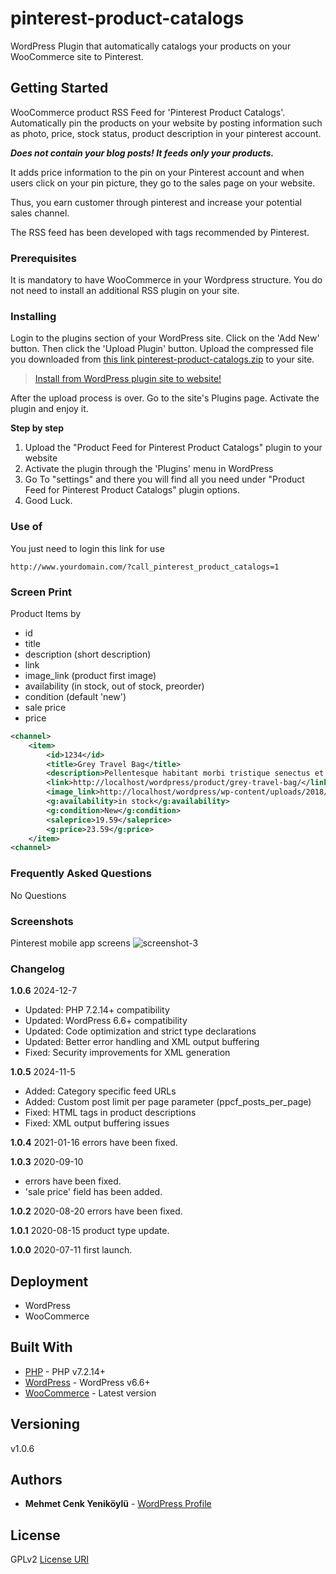 # pinterest-product-catalogs

WordPress Plugin that automatically catalogs your products on your WooCommerce site to Pinterest.

## Getting Started

WooCommerce product RSS Feed for 'Pinterest Product Catalogs'. Automatically pin the products on your website by posting information such as photo, price, stock status, product description in your pinterest account.

***Does not contain your blog posts! It feeds only your products.***

It adds price information to the pin on your Pinterest account and when users click on your pin picture, they go to the sales page on your website.

Thus, you earn customer through pinterest and increase your potential sales channel.

The RSS feed has been developed with tags recommended by Pinterest.

### Prerequisites

It is mandatory to have WooCommerce in your Wordpress structure. You do not need to install an additional RSS plugin on your site.

### Installing

Login to the plugins section of your WordPress site. Click on the 'Add New' button. Then click the 'Upload Plugin' button. Upload the compressed file you downloaded from [this link pinterest-product-catalogs.zip](https://github.com/mcyenikoylu/pinterest-product-catalogs/files/5080160/pinterest-product-catalogs.zip) to your site.

> [Install from WordPress plugin site to website!](https://wordpress.org/plugins/wc-product-feed-for-pinterest/)

After the upload process is over. Go to the site's Plugins page. Activate the plugin and enjoy it.

**Step by step**
1. Upload the "Product Feed for Pinterest Product Catalogs" plugin to your website 
2. Activate the plugin through the 'Plugins' menu in WordPress
3. Go To "settings" and there you will find all you need under "Product Feed for Pinterest Product Catalogs" plugin options.
4. Good Luck.

### Use of

You just need to login this link for use
```
http://www.yourdomain.com/?call_pinterest_product_catalogs=1
```

### Screen Print

Product Items by
* id
* title 
* description (short description)
* link
* image_link (product first image)
* availability (in stock, out of stock, preorder)
* condition (default 'new')
* sale price
* price

```xml
<channel>
    <item>
        <id>1234</id>
        <title>Grey Travel Bag</title>
        <description>Pellentesque habitant morbi tristique senectus et netus et malesuada fames ac turpis egestas.</description>
        <link>http://localhost/wordpress/product/grey-travel-bag/</link>
        <image_link>http://localhost/wordpress/wp-content/uploads/2018/04/product-73.jpg</image_link>
        <g:availability>in stock</g:availability>
        <g:condition>New</g:condition>
        <saleprice>19.59</saleprice>
        <g:price>23.59</g:price>
    </item>
<channel>
```

### Frequently Asked Questions

No Questions

### Screenshots

Pinterest mobile app screens
![screenshot-3](https://user-images.githubusercontent.com/12815851/90329238-7a270280-dfab-11ea-8248-c136747a9b5c.png)

### Changelog

**1.0.6**
2024-12-7
* Updated: PHP 7.2.14+ compatibility
* Updated: WordPress 6.6+ compatibility 
* Updated: Code optimization and strict type declarations
* Updated: Better error handling and XML output buffering
* Fixed: Security improvements for XML generation

**1.0.5**
2024-11-5
* Added: Category specific feed URLs
* Added: Custom post limit per page parameter (ppcf_posts_per_page)
* Fixed: HTML tags in product descriptions
* Fixed: XML output buffering issues

**1.0.4**
2021-01-16 errors have been fixed.

**1.0.3**
2020-09-10 
* errors have been fixed.
* 'sale price' field has been added.

**1.0.2**
2020-08-20 errors have been fixed.

**1.0.1**
2020-08-15 product type update.

**1.0.0**
2020-07-11 first launch.

## Deployment

* WordPress
* WooCommerce

## Built With

* [PHP](https://www.php.net/) - PHP v7.2.14+
* [WordPress](https://wordpress.org) - WordPress v6.6+
* [WooCommerce](https://woocommerce.com) - Latest version

## Versioning

v1.0.6

## Authors

* **Mehmet Cenk Yeniköylü** - [WordPress Profile](https://profiles.wordpress.org/mcyenikoylu/)

## License

GPLv2 [License URI](http://www.gnu.org/licenses/gpl-2.0.html)
